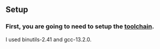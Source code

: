 ## Setup

### First, you are going to need to setup the [toolchain](https://www.youtube.com/watch?v=TgIdFVOV_0U).

I used binutils-2.41 and gcc-13.2.0.

